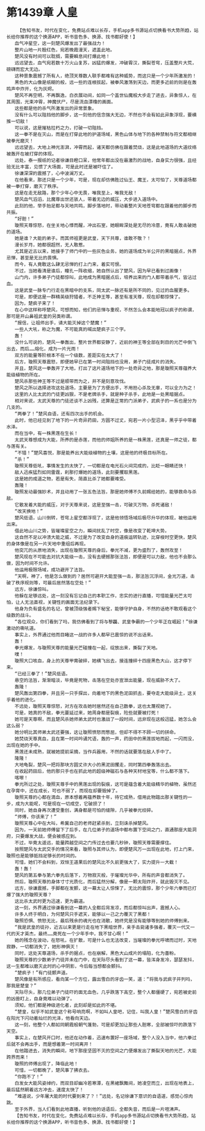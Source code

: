 # 第1439章 人皇
        【告知书友，时代在变化，免费站点难以长存，手机app多书源站点切换看书大势所趋，站长给你推荐的这个换源APP，听书音色多、换源、找书都好使！】
       血气冲星空，这一刻楚风爆发出了最强战力！
       整片山地一片殷红色，宛若晚霞漫天，遮盖此地。
       楚风没有时间可以耽搁，需要瞬息间打爆此地！
       远远望去，血气宛若数十万火山复苏，凶猛的爆发，冲破霄汉，撕裂苍穹，压盖整片大荒，磅礴而宏大无边。
       这种景象震撼了所有人，绝顶天尊数人联手都难有这种威势，而这只是一个少年所激发的！
       黑色的大山像是纸糊的般，远一些的连根拔起，被拳风激荡到天边，而更多近前的则是在轰鸣声中炸开，化为灰烬。
       楚风不再空明，不再飘逸，白衣展动间，如同一个盖世仙魔般大步走了进去，异象惊人，在其周围，光束冲霄，神魔伏尸，尽是流血漂橹的画面。
       这些都是他的杀气所激发出的异常景象。
       没有什么可以阻挡他的脚步，这一刻他的信念强大无边，不然也不会有如此异象浮现，要横推一切敌！
       可以说，这是摧枯拉朽之力，打破一切阻挡。
       这一拳不是在灭山，而是在打穿此地的护道场域，黑色山体与地下的各种禁制与符文都相继被拳光磨灭！
       远远望去，大地上神光澎湃，冲霄而起，诸天都仿佛在跟着焚烧，这是此地道场的大道纹络被轰开在被打穿的体现。
       远处，泰一报纸的记者徐谦目瞪口呆，他常年都出没在最激烈的战地，自身实力很强，且经验无比丰富，见惯了大场面，可是此时还是被吓住了。
       徐谦深深的震撼了，心中波澜万丈。
       在他看来，那还只是一个少年，可是，现在却仿佛胜过仙王、魔王，太可怕了，天尊道场都被一拳打穿，磨灭了秩序。
       这是在走无敌路，那个少年心中无畏，唯我至上，唯我无敌！
       楚风血气滔滔，比魔尊出世还骇人，带着无边的威压，大步进入道场中。
       此刻的他，举手抬足都与天地共鸣，脚步落地时，带动着整片天地苍穹都在跟着他的脚步而共振。
       “好胆！”
       璇照天尊惊怒，在坐关地心悸而醒，冲出石室，她眼眸深处是无尽的冷意，竟有人敢击破她的道场。
       她是谁？大能的弟子。而其师祖更是武皇，天下共尊，谁敢不敬？！
       漫长岁月，她都很超然，无人敢惹。
       尤其是近古以来，她接手了师门中的一些灰色业务，她的道场成为半公开的黑暗据点，外界忌惮，甚至是无比的畏惧。
       而今，有人竟敢这么肆无忌惮的打上门来，着实可恨。
       不过，当她看清是谁后，瞳孔一阵收缩，她自然认出了楚风，因为早已看到过画像！
       山门内，许多弟子门徒都惊叫，此地成为黑暗据点后，培养出来的门人都带着杀气，皆沾过血。
       这是武皇一脉专门行走在黑暗中的支系，同太武一脉还有是所不同的，见过的血腥更多。
       可是，即便这是一群精英级狩猎者，不乏神王等，甚至有准天尊，现在却都惊悚了。
       因为，楚疯子来了！
       在心中这样称呼楚风，可想而知，他们的忌惮与重视，不然怎么会本能地冠以疯子的称谓，那可是开山鼻祖武皇的另类称谓。
       “报信，让祖师出手，请大能灭掉这个楚魔！”
       一些人大吼，称之为魔，不可能真的喊出楚疯子三个字。
       轰！
       没什么可说的，楚风一拳轰出，整片世界都安静了，近前的神王等全部在刺目的光芒中倒飞出去，而后……熔化，成为一片光雨！
       双方的能量等阶根本不在一个级数，差距实在太大了！
       后方，璇照天尊震怒，即便她早已在第一时间阻挡也没用，弟子门徒成片的消失。
       并且，楚风这一拳轰开了大地，打出了这片道场地下的一处奇异之地，那是璇照天尊蕴养大能级植物的所在。
       楚风杀那些神王等不过是顺带而为之，并不是刻意攻伐。
       楚风之所以选择进攻这处道场，主要是为了方便出手，不用担心杀及无辜，可以全力为之！
       这里的人比太武的门徒更凶狠，不是老牌杀手，就是种子杀手，此地是一处黑暗据点。
       相对来说，太武天尊的门徒还谈不上凶残，还算是正常的门派弟子，武疯子的一系也是分为几支的。
       “两拳了！”楚风自语，还有四次出手的机会。
       此时，他已经见到了地下的一片奇异药田，方圆不过丈，宛若一片小型沼泽，黑乎乎中带着水泽。
       而在当中，有一株黑莲在生长！
       太武天尊想成为大能，所养的是赤莲，而他的师姐所养的是一株黑莲，还真是一师之徒，都与莲有关。
       “不错！”楚风喜悦，那是能养出大能级植物的土壤，这是他的终极目标所在。
       “杀！”
       璇照天尊低吼，事情发生的太快了，一切都是在电光石火间完成的，比眨一眼睛还快！
       敌人迅疾猛烈如同雷霆，刹那打爆她的道场，此刻要攫取黑莲。
       这是她的成道之物，若是有失，简直比杀了她都要难受。
       轰隆！
       璇照发动最强妙术，并且动用了一张五色法旨，那是她师傅不久前赐给她的，能够救命与杀敌。
       它散发着大能的威压，对于天尊来说，这是至强一击，可破灭万物，杀死诸敌！
       “改天换地！”
       楚风低语，山川倒转，苍穹上星空都浮现了，这是他领悟场域后极尽升华的体现，被他运用出来。
       借此地山川之势，皆璀璨星空之力，瞬间扰乱了时空，像是改变了乾坤大势。
       这自然不足以冲溃大能之威，不过是为了改变自身的道痕运转轨迹，比穿梭时空更快，楚风的身体像是在另一片天地中重组后再现。
       他突兀的从原地消失，出现在璇照天尊的身后，拳光不减，更为盛烈了，轰然攻至！
       楚风现在不可能去对抗大能级一击，没有去硬撼那张法旨，即便是可以力敌，他也不会那么做，因为时间不允许。
       他运用极限场域，成功避开了法旨。
       “天啊，神了，他是怎么做到的？居然可避开大能至强一击，那法旨沉浮间，金光万道，击破了秩序规则等，可最后居然落在空处！”
       远方，徐谦惊叫。
       他躲在足够远处，这一刻没有忘记自己的本职工作，忠实的进行直播，可惜能量光芒太可怕，让人无法直视，关键性的画面无法纪录下。
       他身为负有盛名的名记，曾被顶级强者赐下秘宝，能够守护自身，不然的话绝不敢观看这个级数的战斗。
       “各位观众，你们看到了吗，我仿佛看到了将与黎龘、武皇争霸的一个少年正在崛起！”徐谦激动的嘶吼道。
       事实上，外界通过他而目睹这一战的许多人都早已震惊的说不出话来。
       轰！
       拳光爆发，与璇照天尊的能量光芒碰撞在一起，绽放出来，撕裂了天地。
       噗！
       璇照大口咳血，身上的天尊甲胄破碎，她横飞出去，接连撞碎十四座黑色大山，这才停下来。
       “已经三拳了！”楚风低语。
       悬空的法旨，渐渐暗淡，毕竟是死物，击落在空处亦宣泄出能量，现在威胁不大了。
       轰隆！
       楚风轰出第四拳，并且另一只手探出，向着地下的黑色泥田抓去，要夺走大能级异土，这关乎着他的进化。
       不远处，璇照天尊惊怒，对方在攻击她时居然还在自己数拳，这也太蔑视她了。
       可是，她真的不敌，拳光蔓延过来，她周身都是裂痕，险些就要被打死！
       她可是天尊啊，而且楚风杀她师弟太武时也激战了一段时间，远非现在这般迅猛，她怎么会这么弱？
       她分明比其师弟太武还要强，这让璇照愤怒而憋屈，但却不得不不顾一切的拼命。
       她焚烧天尊真血，且在第一时间吟诵咒语，轰的一声，药田中的黑莲拔地而起，一闪而没，出现在她的手中。
       黑莲还未成熟，就被她提前采摘，当作兵器用，不然的话就要落在敌人手中了。
       隆隆！
       大地龟裂，楚风一把将那块方圆丈许大小的黑泥田攫走，同时第四拳轰落出去。
       在收起药田后，他的那只手也在抓此地的超级神磁石与各种天材地宝等，什么都不落下。
       喀嚓！
       拳光所过之处，璇照天尊手中的黑莲出现的裂痕，这可是蕴含着大能级精华的植物，虽然还在孕育中，还在成长，可也不弱了，而现在却要毁掉了。
       璇照天尊的心都在滴血，原本想着再蕴养数十年，待它成熟，借用此物踏出那关键性的一步，成为大能呢，可是现在一切成空，它破损了！
       同时，她自身再次遭受重创，满身都是可怕的缝隙，几乎被拳光绞碎。
       “师傅，你该来了！”
       璇照天尊心中在大叫，希冀自己的老师赶紧杀到，立刻诛杀掉楚风。
       因为，一天前她师傅留下了后手，在几位弟子的道场中都布置下空间之门，直通那座大能洞府，只要爆发大战，便会被感应到。
       不过，毕竟太遥远，能量跨越空间之门传过去也要几秒钟，璇照天尊需要撑住。
       按照楚风与太武交手的情况来看，璇照与其师认为，即便楚风万一出现在此地，打上门来，璇照也是能够抵挡足够长的时间的。
       可惜，她们不会料到，双恒王道果后的楚风比不久前更强大了，实力提升一大截！
       轰！轰！
       楚风的第五拳与第六拳先后落下，万物寂灭般，于璀璨光华中，所有的声音都消失了。
       然后，璇照天尊的身体寸寸光质化，而后猛然分解，像是一颗太阳炸开，就此毁灭不见。
       远方，徐谦震撼，手脚都在发颤，这一幕太让人惊悚了，无比的震惊，那个少年六拳而已打爆了强大的璇照天尊？
       这比杀太武时更为迅速，更为霸道。
       这一刻，外界通过徐谦看到这一幕的人全都后背发凉，而后都惊叫出声，震撼人心。
       许多人终于明白，为何楚风只手遮天，能够以一己之力覆灭了黑都！
       璇照恐惧、愤怒无比，最后残余的魂光也在消散，她终究是没有能够等到她的师傅到来。
       “我是武皇的徒孙，近古以来更是行走在地下黑暗世界，亲手击毙诸多强者，覆灭一代又一代的天才英杰，最终……竟死在一个少年手中，我不甘心啊！”
       她的残念在波动，在怒吼，在扩散，可是什么也无法改变，当璀璨的拳光呼啸而过时，天地寂静，一切都消失了，她形神俱灭！
       同时，这处天尊道场，杀手的据点，也在崩解，黑色大山成片的塌陷，化为齑粉。
       璇照天尊的少数弟子门徒并未在门中，在天际尽头看到了这一幕，皆浑身发冷，瑟瑟发抖，这一生都难以磨灭此时的心中阴影，今后每当想都会颤抖。
       “楚疯子！”有门徒颤声道。
       楚风像是有所感应，看向某一个方位，露出雪白的牙齿一笑，道：“将我与武疯子并列吗，那我是楚皇？”
       天际尽头，那几位弟子门徒吓的面无血色，几乎跌落下高空，整个人都僵硬了，宛若被史前的凶兽盯上，自身竟难以动弹了。
       须知，他们都是神级进化者，此刻却是如此的不堪。
       “楚皇，似乎不如武皇这个称号响亮啊，不如叫人皇吧，记住，叫我人皇！”楚风雪白的牙齿在阳光下闪动着灿烂的光泽，他看向天边。
       这一刻，他整个人都如同朝霞般朝气蓬勃，可是却更加让那些人胆寒，全部被惊吓的跌落下天空。
       事实上，在楚风开口时，他还在动作着，迅速布置好一座场域，整个人没入当中，他六拳过后就不会再出手，而是想着第一时间离开！
       在他踏进去，消失的瞬间，地下那座坚固不灭的空间之门便爆发出了撕裂天地的光芒，大能跨界而来！
       璇照的师傅出现了，降临此地！
       可惜，一切都晚了，楚风事了拂衣去。
       “你跑不了！”
       白发女大能风姿绰约，而双目却幽冷若寒潭，在黑裙飘舞间，她凌空而立，出现在地表上，最后猛然朝着远方冲去，速度太快了！
       “难道说，少年屠大能的时代要到来了？！”远处，名记徐谦下意识的自语道，感觉心惊肉跳。
       至于外界，当人们看到此地直播，听到他的话语后，全都失音，而后是一片喧沸声。
       【告知书友，时代在变化，免费站点难以长存，手机app多书源站点切换看书大势所趋，站长给你推荐的这个换源APP，听书音色多、换源、找书都好使！】